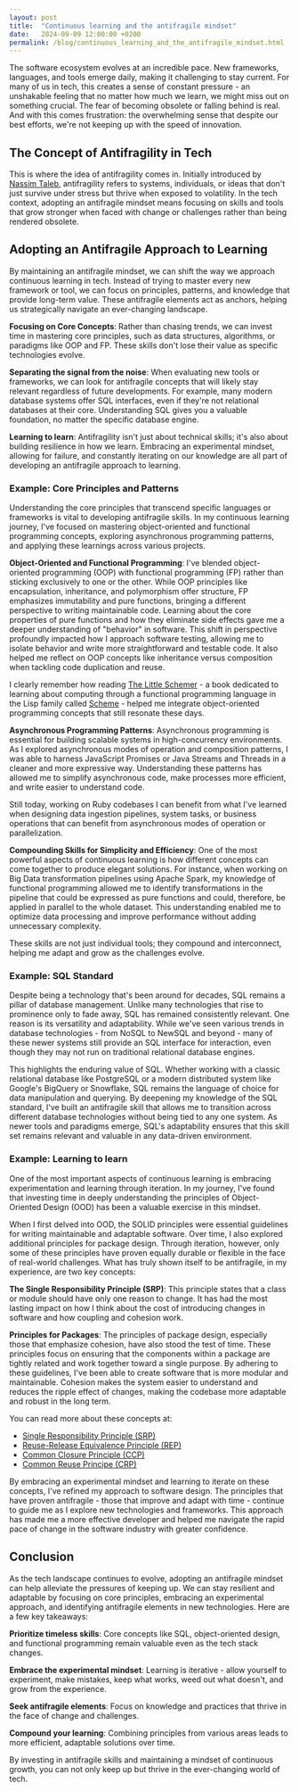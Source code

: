 ```yaml
---
layout: post
title:  "Continuous learning and the antifragile mindset"
date:   2024-09-09 12:00:00 +0200
permalink: /blog/continuous_learning_and_the_antifragile_mindset.html
---
```


The software ecosystem evolves at an incredible pace. New frameworks, languages, and tools emerge daily, making it challenging to stay current. For many of us in tech, this creates a sense of constant pressure - an unshakable feeling that no matter how much we learn, we might miss out on something crucial. The fear of becoming obsolete or falling behind is real. And with this comes frustration: the overwhelming sense that despite our best efforts, we're not keeping up with the speed of innovation.

## The Concept of Antifragility in Tech

This is where the idea of antifragility comes in. Initially introduced by [Nassim Taleb](https://knowledge.wharton.upenn.edu/article/nassim-nicholas-taleb-on-accepting-uncertainty-embracing-volatility/), antifragility refers to systems, individuals, or ideas that don't just survive under stress but thrive when exposed to volatility. In the tech context, adopting an antifragile mindset means focusing on skills and tools that grow stronger when faced with change or challenges rather than being rendered obsolete.

## Adopting an Antifragile Approach to Learning

By maintaining an antifragile mindset, we can shift the way we approach continuous learning in tech. Instead of trying to master every new framework or tool, we can focus on principles, patterns, and knowledge that provide long-term value. These antifragile elements act as anchors, helping us strategically navigate an ever-changing landscape.

**Focusing on Core Concepts**: Rather than chasing trends, we can invest time in mastering core principles, such as data structures, algorithms, or paradigms like OOP and FP. These skills don't lose their value as specific technologies evolve.

**Separating the signal from the noise**: When evaluating new tools or frameworks, we can look for antifragile concepts that will likely stay relevant regardless of future developments. For example, many modern database systems offer SQL interfaces, even if they're not relational databases at their core. Understanding SQL gives you a valuable foundation, no matter the specific database engine.

**Learning to learn**: Antifragility isn't just about technical skills; it's also about building resilience in how we learn. Embracing an experimental mindset, allowing for failure, and constantly iterating on our knowledge are all part of developing an antifragile approach to learning.

### Example: Core Principles and Patterns

Understanding the core principles that transcend specific languages or frameworks is vital to developing antifragile skills. In my continuous learning journey, I've focused on mastering object-oriented and functional programming concepts, exploring asynchronous programming patterns, and applying these learnings across various projects.

**Object-Oriented and Functional Programming**: I've blended object-oriented programming (OOP) with functional programming (FP) rather than sticking exclusively to one or the other. While OOP principles like encapsulation, inheritance, and polymorphism offer structure, FP emphasizes immutability and pure functions, bringing a different perspective to writing maintainable code. Learning about the core properties of pure functions and how they eliminate side effects gave me a deeper understanding of "behavior" in software. This shift in perspective profoundly impacted how I approach software testing, allowing me to isolate behavior and write more straightforward and testable code. It also helped me reflect on OOP concepts like inheritance versus composition when tackling code duplication and reuse.

I clearly remember how reading [The Little Schemer](https://www.amazon.com/Little-Schemer-Daniel-P-Friedman/dp/0262560992) - a book dedicated to learning about computing through a functional programming language in the Lisp family called [Scheme](https://www.scheme.org/) - helped me integrate object-oriented programming concepts that still resonate these days.

**Asynchronous Programming Patterns**: Asynchronous programming is essential for building scalable systems in high-concurrency environments. As I explored asynchronous modes of operation and composition patterns, I was able to harness JavaScript Promises or Java Streams and Threads in a cleaner and more expressive way. Understanding these patterns has allowed me to simplify asynchronous code, make processes more efficient, and write easier to understand code.

Still today, working on Ruby codebases I can benefit from what I've learned when designing data ingestion pipelines, system tasks, or business operations that can benefit from asynchronous modes of operation or parallelization.

**Compounding Skills for Simplicity and Efficiency**: One of the most powerful aspects of continuous learning is how different concepts can come together to produce elegant solutions. For instance, when working on Big Data transformation pipelines using Apache Spark, my knowledge of functional programming allowed me to identify transformations in the pipeline that could be expressed as pure functions and could, therefore, be applied in parallel to the whole dataset. This understanding enabled me to optimize data processing and improve performance without adding unnecessary complexity.

These skills are not just individual tools; they compound and interconnect, helping me adapt and grow as the challenges evolve.

### Example: SQL Standard

Despite being a technology that's been around for decades, SQL remains a pillar of database management. Unlike many technologies that rise to prominence only to fade away, SQL has remained consistently relevant. One reason is its versatility and adaptability. While we've seen various trends in database technologies - from NoSQL to NewSQL and beyond - many of these newer systems still provide an SQL interface for interaction, even though they may not run on traditional relational database engines.

This highlights the enduring value of SQL. Whether working with a classic relational database like PostgreSQL or a modern distributed system like Google's BigQuery or Snowflake, SQL remains the language of choice for data manipulation and querying. By deepening my knowledge of the SQL standard, I've built an antifragile skill that allows me to transition across different database technologies without being tied to any one system. As newer tools and paradigms emerge, SQL's adaptability ensures that this skill set remains relevant and valuable in any data-driven environment.

### Example: Learning to learn

One of the most important aspects of continuous learning is embracing experimentation and learning through iteration. In my journey, I've found that investing time in deeply understanding the principles of Object-Oriented Design (OOD) has been a valuable exercise in this mindset.

When I first delved into OOD, the SOLID principles were essential guidelines for writing maintainable and adaptable software. Over time, I also explored additional principles for package design. Through iteration, however, only some of these principles have proven equally durable or flexible in the face of real-world challenges. What has truly shown itself to be antifragile, in my experience, are two key concepts:

**The Single Responsibility Principle (SRP)**: This principle states that a class or module should have only one reason to change. It has had the most lasting impact on how I think about the cost of introducing changes in software and how coupling and cohesion work.

**Principles for Packages**: The principles of package design, especially those that emphasize cohesion, have also stood the test of time. These principles focus on ensuring that the components within a package are tightly related and work together toward a single purpose. By adhering to these guidelines, I've been able to create software that is more modular and maintainable. Cohesion makes the system easier to understand and reduces the ripple effect of changes, making the codebase more adaptable and robust in the long term.

You can read more about these concepts at:

- [Single Responsibility Principle (SRP)](http://www.principles-wiki.net/principles:single_responsibility_principle)
- [Reuse-Release Equivalence Principle (REP)](https://dev.to/naomidennis/package-cohesion-reuse-release-equivalence-principle-3d28)
- [Common Closure Principle (CCP)](https://devlead.io/DevTips/CommonClosurePrinciple)
- [Common Reuse Principe (CRP)](https://devlead.io/DevTips/CommonReusePrinciple)

By embracing an experimental mindset and learning to iterate on these concepts, I've refined my approach to software design. The principles that have proven antifragile - those that improve and adapt with time - continue to guide me as I explore new technologies and frameworks. This approach has made me a more effective developer and helped me navigate the rapid pace of change in the software industry with greater confidence.

## Conclusion

As the tech landscape continues to evolve, adopting an antifragile mindset can help alleviate the pressures of keeping up. We can stay resilient and adaptable by focusing on core principles, embracing an experimental approach, and identifying antifragile elements in new technologies. Here are a few key takeaways:

**Prioritize timeless skills**: Core concepts like SQL, object-oriented design, and functional programming remain valuable even as the tech stack changes.

**Embrace the experimental mindset**: Learning is iterative - allow yourself to experiment, make mistakes, keep what works, weed out what doesn't, and grow from the experience.

**Seek antifragile elements**: Focus on knowledge and practices that thrive in the face of change and challenges.

**Compound your learning**: Combining principles from various areas leads to more efficient, adaptable solutions over time.

By investing in antifragile skills and maintaining a mindset of continuous growth, you can not only keep up but thrive in the ever-changing world of tech.
